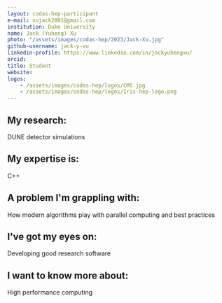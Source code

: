 ```yaml
---
layout: codas-hep-participant
e-mail: xujack2001@gmail.com
institution: Duke University
name: Jack (Yuheng) Xu
photo: "/assets/images/codas-hep/2023/Jack-Xu.jpg"
github-username: jack-y-xu
linkedin-profile: https://www.linkedin.com/in/jackyuhengxu/
orcid:
title: Student
website:
logos:
    - /assets/images/codas-hep/logos/CMS.jpg
    - /assets/images/codas-hep/logos/Iris-hep-logo.png
---
```

## My research:
DUNE detector simulations

## My expertise is:
C++

## A problem I'm grappling with:
How modern algorithms play with parallel computing and best practices

## I've got my eyes on:
Developing good research software

## I want to know more about:
High performance computing